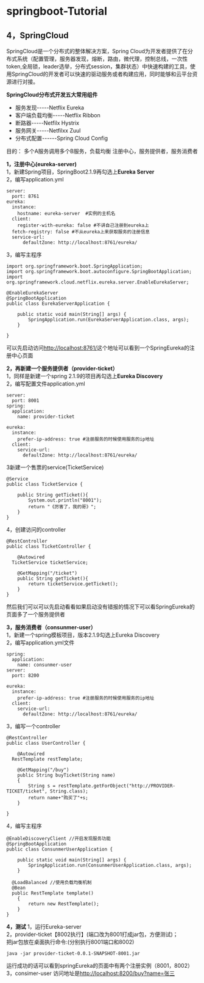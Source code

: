 # springboot-Tutorial


## 4，SpringCloud
SpringCloud是一个分布式的整体解决方案，Spring Cloud为开发者提供了在分布式系统（配置管理，服务器发现，熔断，路由，微代理，控制总线，一次性token,全局锁，leader选举，分布式session，集群状态）中快速构建的工具，使用SpringCloud的开发者可以快速的驱动服务或者构建应用，同时能够和云平台资源进行对接。


**SpringCloud分布式开发五大常用组件**

 - 服务发现-----Netflix Eureka
 - 客户端负载均衡-----Netflix Ribbon
 - 断路器-----Netfilx Hystrix
 - 服务网关-----Netfilxx Zuul
 - 分布式配置------Spring Cloud Config

目的：
多个A服务调用多个B服务，负载均衡
注册中心，服务提供者，服务消费者

**1，注册中心(eureka-server)**<br/>
      1，新建Spring项目，SpringBoot2.1.9再勾选上**Eureka Server**<br/>
      2，编写application.yml
```
server:  
  port: 8761  
eureka:  
  instance:  
    hostname: eureka-server  #实例的主机名
  client:  
    register-with-eureka: false #不讲自己注册到eureka上  
  fetch-registry: false #不从eureka上来获取服务的注册信息  
  service-url:  
      defaultZone: http://localhost:8761/eureka/
```
3，编写主程序
```
import org.springframework.boot.SpringApplication;  
import org.springframework.boot.autoconfigure.SpringBootApplication;  
import org.springframework.cloud.netflix.eureka.server.EnableEurekaServer;  
  
@EnableEurekaServer  
@SpringBootApplication  
public class EurekaServerApplication {  
  
    public static void main(String[] args) {  
        SpringApplication.run(EurekaServerApplication.class, args);  
    }  
  
}
```
可以先启动访问[http://localhost:8761/](http://localhost:8761/)这个地址可以看到一个SpringEureka的注册中心页面

**2，再新建一个服务提供者（provider-ticket）**<br/>
1，同样是新建一个spring 2.1.9的项目再勾选上**Eureka Discovery**<br/>
2，编写配置文件application.yml
```
server:  
  port: 8001  
spring:  
  application:  
    name: provider-ticket  
  
eureka:  
  instance:  
    prefer-ip-address: true #注册服务的时候使用服务的ip地址  
  client:  
    service-url:  
      defaultZone: http://localhost:8761/eureka/
```
3新建一个售票的service(TicketService)
```
@Service  
public class TicketService {  
  
    public String getTicket(){  
        System.out.println("8001");  
        return "《厉害了，我的哥》";  
    }  
}
```
4，创建访问的controller
```
@RestController  
public class TicketController {  

    @Autowired  
  TicketService ticketService;  
  
    @GetMapping("/ticket")  
    public String getTicket(){  
        return ticketService.getTicket();  
    }  
}
```
然后我们可以可以先启动看看如果启动没有错报的情况下可以看SpringEureka的页面多了一个服务提供者

**3，服务消费者（consunmer-user）**<br/>
1，新建一个spring模板项目，版本2.1.9勾选上Eureka Discovery<br/>
2，编写application.yml文件
```
spring:  
  application:  
    name: consunmer-user  
server:  
  port: 8200  
  
eureka:  
  instance:  
    prefer-ip-address: true #注册服务的时候使用服务的ip地址  
  client:  
    service-url:  
      defaultZone: http://localhost:8761/eureka/
```
3，编写一个controller
```
@RestController  
public class UserController {  
  
    @Autowired  
  RestTemplate restTemplate;  
  
    @GetMapping("/buy")  
    public String buyTicket(String name)  
    {  
        String s = restTemplate.getForObject("http://PROVIDER-TICKET/ticket", String.class);  
        return name+"购买了"+s;  
    }  
  
}
```
4，编写主程序
```
@EnableDiscoveryClient //开启发现服务功能  
@SpringBootApplication  
public class ConsunmerUserApplication {  
  
    public static void main(String[] args) {  
        SpringApplication.run(ConsunmerUserApplication.class, args);  
    }  
  
  @LoadBalanced //使用负载均衡机制  
  @Bean  
  public RestTemplate template()  
    {  
        return new RestTemplate();  
    }  
}
```
**4，测试**
1，运行Eureka-server<br/>
2，provider-ticket【8002执行】(端口改为8001打成jar包，方便测试)；<br/>
把jar包放在桌面执行命令:(分别执行8001端口和8002)<br/>
```
java -jar provider-ticket-0.0.1-SNAPSHOT-8001.jar
```	
运行成功的话可以看到springEureka的页面中有两个注册实例（8001，8002）
3，consimer-user
访问地址是[http://localhost:8200/buy?name=张三](http://localhost:8200/buy?name=张三)
